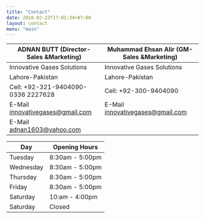 ```yaml
---
title: "Contact"
date: 2018-02-22T17:01:34+07:00
layout: contact
menu: "main"
---
```


| ADNAN BUTT (Director-Sales &Marketing) | Muhammad Ehsan Alir (GM-Sales &Marketing) |
| -------------------------------------- | ----------------------------------------- |
| Innovative Gases Solutions             | Innovative Gases Solutions                |
| Lahore-Pakistan                        | Lahore-Pakistan                           |
| Cell: +92-321-9404090-0336 2227628     | Cell: +92-300-9404090                     |
| E-Mail innovativegases@gmail.com       | E-Mail innovativegases@gmail.com          |
| E-Mail adnan1603@yahoo.com             |                                           |

| Day       | Opening Hours   |
| --------- | --------------- |
| Tuesday   | 8:30am - 5:00pm |
| Wednesday | 8:30am - 5:00pm |
| Thursday  | 8:30am - 5:00pm |
| Friday    | 8:30am - 5:00pm |
| Saturday  | 10:am - 4:00pm  |
| Saturday  | Closed          |
